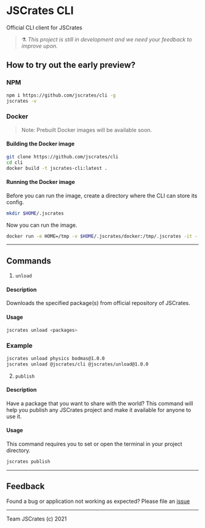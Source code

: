 # JSCrates CLI

Official CLI client for JSCrates

> :alembic: _This project is still in development and we need your feedback to improve upon._

## How to try out the early preview?

### NPM

```bash
npm i https://github.com/jscrates/cli -g
jscrates -v
```

### Docker

> Note: Prebuilt Docker images will be available soon.

#### Building the Docker image

```bash
git clone https://github.com/jscrates/cli
cd cli
docker build -t jscrates-cli:latest .
```

#### Running the Docker image

Before you can run the image, create a directory where the CLI can store its config.

```bash
mkdir $HOME/.jscrates
```

Now you can run the image.

```bash
docker run -e HOME=/tmp -v $HOME/.jscrates/docker:/tmp/.jscrates -it --rm jscrates-cli:latest
```

---

## Commands

1. `unload`

#### Description

Downloads the specified package(s) from official repository of JSCrates.

#### Usage

```bash
jscrates unload <packages>
```

### Example

```bash
jscrates unload physics bodmas@1.0.0
jscrates unload @jscrates/cli @jscrates/unload@1.0.0
```

2. `publish`

#### Description

Have a package that you want to share with the world? This command will help you publish any JSCrates project and make it available for anyone to use it.

#### Usage

This command requires you to set or open the terminal in your project directory.

```bash
jscrates publish
```

---

## Feedback

Found a bug or application not working as expected?
Please file an [issue](https://github.com/jscrates/cli/issues/new)

---

Team JSCrates (c) 2021
